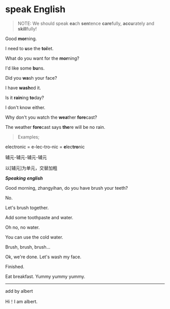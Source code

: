 # speak English

> NOTE: We should speak **ea**ch **sen**tence **care**fully, **accu**rately and **skill**fully!

Good **mor**ning.

I need to **u**se the **toi**let.

What do you want for the **mor**ning?

I'd like some **bu**ns.

Did you **wa**sh your face?

I have **wash**ed it.

Is it **rain**ing **to**day?

I don't know either.

Why don't you watch the **wea**ther **fore**cast?

The weather **fore**cast says **the**re will be no rain.



> Examples;

electronic = e-lec-tro-nic = **e**lec**tro**nic

辅元-辅元-辅元-辅元

以[辅元]为单元，交替加粗



***Speaking** **english***

Good morning, zhangyihan, do you have brush your teeth?

No.

Let's brush together.

Add some toothpaste and water.

Oh no, no water. 

You can use the cold water.

Brush, brush, brush...

Ok, we're done. Let's wash my face. 

Finished.

Eat breakfast. Yummy yummy yummy.

---

add by albert

Hi！I am albert.